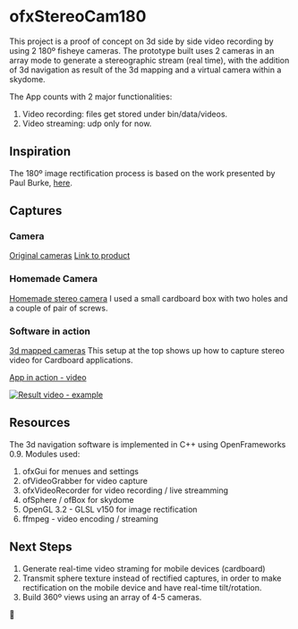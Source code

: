 # ofxStereoCam180
This project is a proof of concept on 3d side by side video recording by using 2 180º fisheye cameras.
The prototype built uses 2 cameras in an array mode to generate a stereographic stream (real time), with the addition of 3d navigation as result of the 3d mapping and a virtual camera within a skydome.

The App counts with 2 major functionalities:
1. Video recording: files get stored under bin/data/videos.
2. Video streaming: udp only for now.

## Inspiration
The 180º image rectification process is based on the work presented by Paul Burke, [here](http://paulbourke.net/dome/fish2/).

## Captures
### Camera
[Original cameras](https://github.com/gerardobort/ofxStereoCam180/raw/master/doc/photo3.jpg "Original camera x2")
[Link to product](http://www.amazon.com/180degree-Fisheye-1080p-Angle-Camera/dp/B00LQ854AG)

### Homemade Camera
[Homemade stereo camera](https://github.com/gerardobort/ofxStereoCam180/raw/master/doc/photo2.jpg "Homemade stereo camera")
I used a small cardboard box with two holes and a couple of pair of screws.

### Software in action
[3d mapped cameras](https://github.com/gerardobort/ofxStereoCam180/raw/master/doc/photo3.jpg "At the top, left eye and right eye - VR")
This setup at the top shows up how to capture stereo video for Cardboard applications.

[App in action - video](https://www.instagram.com/p/_0hesPvNWe/?taken-by=gerardobort)

[![Result video - example](https://github.com/gerardobort/ofxStereoCam180/raw/master/doc/photo1.jpg "Result video example")](http://www.youtube.com/watch?v=u9Jdg3vNNtQ)

## Resources
The 3d navigation software is implemented in C++ using OpenFrameworks 0.9.  Modules used:
1. ofxGui for menues and settings
2. ofVideoGrabber for video capture
3. ofxVideoRecorder for video recording / live streamming
4. ofSphere / ofBox for skydome
5. OpenGL 3.2 - GLSL v150 for image rectification
6. ffmpeg - video encoding / streaming

## Next Steps
1. Generate real-time video straming for mobile devices (cardboard)
2. Transmit sphere texture instead of rectified captures, in order to make rectification on the mobile device and have real-time tilt/rotation.
2. Build 360º views using an array of 4-5 cameras.

:hamburger:
